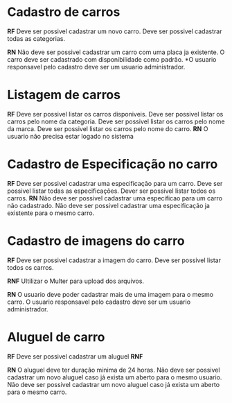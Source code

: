 # Cadastro de carros

**RF**
Deve ser possivel cadastrar um novo carro.
Deve ser possivel cadastrar todas as categorias.

**RN**
Não deve ser possivel cadastrar um carro com uma placa ja existente.
O carro deve ser cadastrado com disponibilidade como padrão.
*O usuario responsavel pelo cadastro deve ser um usuario administrador.

# Listagem de carros

**RF**
Deve ser possivel listar os carros disponiveis.
Deve ser possivel listar os carros pelo nome da categoria.
Deve ser possivel listar os carros pelo nome da marca.
Deve ser possivel listar os carros pelo nome do carro.
**RN**
O usuario não precisa estar logado no sistema


# Cadastro de Especificação no carro

**RF**
Deve ser possivel cadastrar uma especificação para um carro.
Deve ser possivel listar todas as especificações.
Dever ser possivel listar todos os carros.
**RN**
Não deve ser possivel cadastrar uma especificao para um carro não cadastrado.
Não deve ser possivel cadastrar uma especificação ja existente para o mesmo carro.

# Cadastro de imagens do carro

**RF**
Deve ser possivel cadastrar a imagem do carro.
Deve ser possivel listar todos os carros.

**RNF**
Ultilizar o Multer para upload dos arquivos.

**RN**
O usuario deve poder cadastrar mais de uma imagem para o mesmo carro. 
O usuario responsavel pelo cadastro deve ser um usuario administrador.

# Aluguel de carro

**RF**
Deve ser possivel cadastrar um aluguel 
**RNF**

**RN**
O aluguel deve ter duração minima de 24 horas.
Não deve ser possivel cadastrar um novo aluguel caso já exista um aberto para o mesmo usuario. 
Não deve ser possivel cadastrar um novo aluguel caso já exista um aberto para o mesmo carro. 
